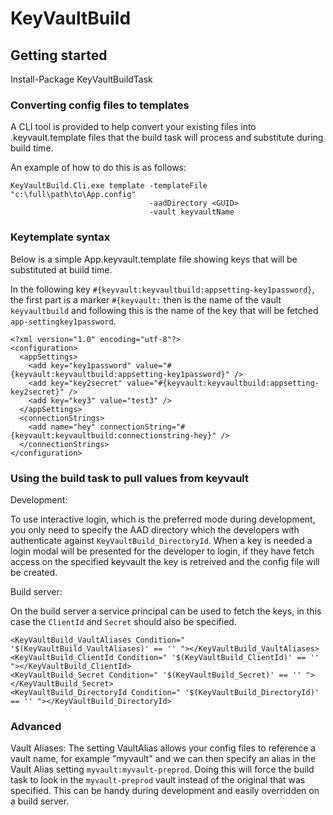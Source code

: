 # KeyVaultBuild

## Getting started

Install-Package KeyVaultBuildTask

### Converting config files to templates

A CLI tool is provided to help convert your existing files into .keyvault.template files that the build task will process and substitute during build time.

An example of how to do this is as follows:
```
KeyVaultBuild.Cli.exe template -templateFile "c:\full\path\to\App.config"
                               -aadDirectory <GUID>
                               -vault keyvaultName
```

### Keytemplate syntax

Below is a simple App.keyvault.template file showing keys that will be substituted at build time.

In the following key `#{keyvault:keyvaultbuild:appsetting-key1password}`, the first part is a marker `#{keyvault:` then is the name of the vault `keyvaultbuild` and following this is the name of the key that will be fetched `app-settingkey1password`.

```
<?xml version="1.0" encoding="utf-8"?>
<configuration>
  <appSettings>
    <add key="key1password" value="#{keyvault:keyvaultbuild:appsetting-key1password}" />
    <add key="key2secret" value="#{keyvault:keyvaultbuild:appsetting-key2secret}" />
    <add key="key3" value="test3" />
  </appSettings>
  <connectionStrings>
    <add name="hey" connectionString="#{keyvault:keyvaultbuild:connectionstring-hey}" />
  </connectionStrings>
</configuration>
```

### Using the build task to pull values from keyvault

Development:

To use interactive login, which is the preferred mode during development, you only need to specify the AAD directory which the developers with authenticate against `KeyVaultBuild_DirectoryId`. When a key is needed a login modal will be presented for the developer to login, if they have fetch access on the specified keyvault the key is retreived and the config file will be created.

Build server:

On the build server a service principal can be used to fetch the keys, in this case the `ClientId` and `Secret` should also be specified.

```
<KeyVaultBuild_VaultAliases Condition=" '$(KeyVaultBuild_VaultAliases)' == '' "></KeyVaultBuild_VaultAliases>
<KeyVaultBuild_ClientId Condition=" '$(KeyVaultBuild_ClientId)' == '' "></KeyVaultBuild_ClientId>
<KeyVaultBuild_Secret Condition=" '$(KeyVaultBuild_Secret)' == '' "></KeyVaultBuild_Secret>
<KeyVaultBuild_DirectoryId Condition=" '$(KeyVaultBuild_DirectoryId)' == '' "></KeyVaultBuild_DirectoryId>
```

### Advanced
Vault Aliases:
The setting VaultAlias allows your config files to reference a vault name, for example "myvault" and we can then specify an alias in the Vault Alias setting `myvault:myvault-preprod`. Doing this will force the build task to look in the `myvault-preprod` vault instead of the original that was specified. This can be handy during development and easily overridden on a build server.
